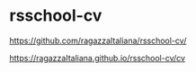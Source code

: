 # rsschool-cv
https://github.com/ragazzaItaliana/rsschool-cv/

https://ragazzaItaliana.github.io/rsschool-cv/cv

